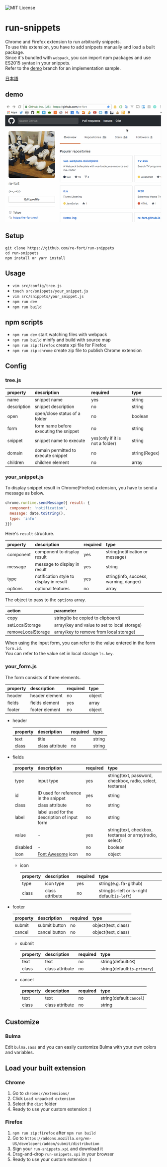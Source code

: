 ![MIT License](http://img.shields.io/badge/license-MIT-blue.svg?style=flat)

run-snippets
======================

Chrome and Firefox extension to run arbitrarily snippets.  
To use this extension, you have to add snippets manually and load a built package.  
Since it's bundled with `webpack`, you can import npm packages and use ES2015 syntax in your snippets.  
Refer to the [demo](https://github.com/re-fort/run-snippets/tree/demo) branch for an implementation sample.

[日本語](https://github.com/re-fort/run-snippets/blob/master/README_ja.md)

## demo
![screenshot](https://raw.githubusercontent.com/re-fort/run-snippets/demo/demo/run-snippets.gif)

## Setup
```
git clone https://github.com/re-fort/run-snippets
cd run-snippets
npm install or yarn install
```

## Usage
- `vim src/config/tree.js`
- `touch src/snippets/your_snippet.js`
- `vim src/snippets/your_snippet.js`
- `npm run dev`
- `npm run build`

## npm scripts
- `npm run dev` start watching files with webpack
- `npm run build` minify and build with source map
- `npm run zip:firefox` create xpi file for Firefox
- `npm run zip:chrome` create zip file to publish Chrome extension

## Config
### tree.js
|property|description|required|type|
|:-|:-|:-|:-|
|name|snippet name|yes|string|
|description|snippet description|no|string|
|open|open/close status of a folder|no|boolean|
|form|form name before executing the snippet|no|string|
|snippet|snippet name to execute|yes(only if it is not a folder)|string|
|domain|domain permitted to execute snippet|no|string(Regex)
|children|children element|no|array|

### your_snippet.js
To display snippet result in Chrome(Firefox) extension, you have to send a message as below.
```js
chrome.runtime.sendMessage({ result: {
  component: 'notification',
  message: date.toString(),
  type: 'info'
}})
```

Here's `result` structure.

|property|description|required|type|
|:-|:-|:-|:-|
|component|component to display result|yes|string(notification or message)|
|message|message to display in result|yes|string|
|type|notification style to display in result|yes|string(info, success, warning, danger)|
|options|optional features|no|array|

The object to pass to the `options` array.

|action|parameter|
|:-|:-|
|copy|string(to be copied to clipboard)|
|setLocalStorage|array(key and value to set to local storage)|
|removeLocalStorage|array(key to remove from local storage)|

When using the input form, you can refer to the value entered in the form `form.id`.  
You can refer to the value set in local storage `ls.key`.

### your_form.js
The form consists of three elements.

|property|description|required|type|
|:-|:-|:-|:-|
|header|header element|no|object|
|fields|fields element|yes|array|
|footer|footer element|no|object|

- header

  |property|description|required|type|
  |:-|:-|:-|:-|
  |text|title|no|string|
  |class|class attribute|no|string|

- fields

  |property|description|required|type|
  |:-|:-|:-|:-|
  |type|input type|yes|string(text, password, checkbox, radio, select, textarea)|
  |id|ID used for reference in the snippet|yes|string|
  |class|class attribute|no|string|
  |label|label used for the description of input form|no|string|
  |value|-|yes|string(text, checkbox, textarea) or array(radio, select)|
  |disabled|-|no|boolean|
  |icon|[Font Awesome](http://fontawesome.io/icons/) icon|no|object|

  - icon

    |property|description|required|type|
    |:-|:-|:-|:-|
    |type|icon type|yes|string(e.g. fa-github)|
    |class|class attribute|no|string(is-left or is-right default:`is-left`)|

- footer

  |property|description|required|type|
  |:-|:-|:-|:-|
  |submit|submit button|no|object(text, class)|
  |cancel|cancel button|no|object(text, class)|

  - submit

    |property|description|required|type|
    |:-|:-|:-|:-|
    |text|text|no|string(default:`OK`)|
    |class|class attribute|no|string(default:`is-primary`)|

  - cancel

    |property|description|required|type|
    |:-|:-|:-|:-|
    |text|text|no|string(default:`cancel`)|
    |class|class attribute|no|string|

## Customize
### Bulma
Edit `bulma.sass` and you can easily customize Bulma with your own colors and variables.

## Load your built extension
### Chrome
1. Go to `chrome://extensions/`
1. Click `Load unpacked extension`
1. Select the `dist` folder
1. Ready to use your custom extension :)

### Firefox
1. `npm run zip:firefox` after `npm run build`
1. Go to `https://addons.mozilla.org/en-US/developers/addon/submit/distribution`
1. Sign your `run-snippets.xpi` and download it
1. Drag-and-drop `run-snippets.xpi` in your browser
1. Ready to use your custom extension :)
